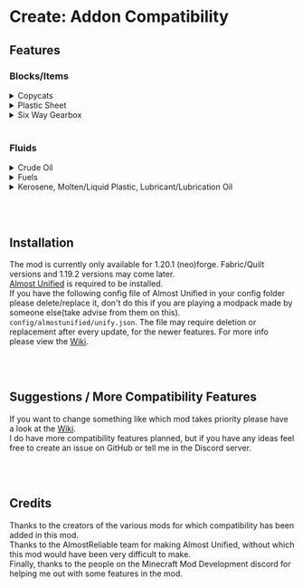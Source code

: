 # Create: Addon Compatibility

## Features

### Blocks/Items

<details>
<summary>Copycats</summary>
Mods: [Create: Copycats+](https://modrinth.com/mod/copycats), [Create: Connected](https://modrinth.com/mod/create-connected), [CD&D](https://modrinth.com/mod/create-dreams-and-desires) <br> 
Copycats+ takes priority, all copycats from the other mods are hid in JEI/REI/EMI. <br>
</details>

<details>
<summary>Plastic Sheet</summary>
Mods: [Pneumaticcraft](https://modrinth.com/mod/pneumaticcraft-repressurized), [TFMG](https://modrinth.com/mod/create-tfmg) <br>
Pneumaticcraft takes priority, recipes have been unified, TFMG's plastic sheet is hid in JEI/REI/EMI. <br>
</details>

<details>
<summary>Six Way Gearbox</summary>
Mods: [Create: Connected](https://modrinth.com/mod/create-connected), [Create Utilities](https://modrinth.com/mod/create-utilities)<br>
Create: Connected takes priority, recipes have been unified, Create Utilities's Gearcube is hid in JEI/REI/EMI. <br>
</details>
<br>

### Fluids

<details>
<summary>Crude Oil</summary>
Mods: [Ad Astra](https://modrinth.com/mod/ad-astra), [CDG](https://modrinth.com/mod/create-diesel-generators), [Destroy](https://modrinth.com/mod/destroy), [Pneumaticcraft](https://modrinth.com/mod/pneumaticcraft-repressurized), [TFMG](https://modrinth.com/mod/create-tfmg) <br>
Crude Oil from all these mods works in all distillation processes requiring it present in these mods.<br>
</details>

<details>
<summary>Fuels</summary>
Mods: [Ad Astra](https://modrinth.com/mod/ad-astra), [CC&A](https://modrinth.com/mod/createaddition), [CDG](https://modrinth.com/mod/create-diesel-generators), [CSnR](https://modrinth.com/mod/create-steam-n-rails), [Destroy](https://modrinth.com/mod/destroy), [Create Garnished](https://modrinth.com/mod/create-garnished), [Pneumaticcraft](https://modrinth.com/mod/pneumaticcraft-repressurized), [TFMG](https://modrinth.com/mod/create-tfmg)<br>
Various fuels from these mods work in various processes and recipes of CC&A.<br>
Various fuels from these mods work in CDG's Diesel Generators.<br>
Various fuels from these mods work in various processes and recipes of Pneumaticcraft.<br>
Various fuels from these mods work in CSnR's trains.<br>
Currently only TFMG's fuels work in its generators as TFMG does not have support for custom fuel types.(_A work-around could be found._)<br>
</details>

<details>
<summary>Kerosene, Molten/Liquid Plastic, Lubricant/Lubrication Oil</summary>
Mods: [Pneumaticcraft](https://modrinth.com/mod/pneumaticcraft-repressurized), [TFMG](https://modrinth.com/mod/create-tfmg)<br>
Kerosene, Molten/Liquid Plastic, Lubricant/Lubrication Oil from both mods works in both mods' processes and recipes.
</details>

<br><br>

## Installation
The mod is currently only available for 1.20.1 (neo)forge. Fabric/Quilt versions and 1.19.2 versions may come later.<br>
[Almost Unified](https://modrinth.com/mod/almost-unified) is required to be installed.<br>
If you have the following config file of Almost Unified in your config folder please delete/replace it, don't do this if you are playing a modpack made by someone else(take advise from them on this). ``config/almostunified/unify.json``. The file may require deletion or replacement after every update, for the newer features. For more info please view the [Wiki](https://github.com/Amronos/createaddoncompatibility/wiki/Unification-Config-Changes#changes-to-the-config-by-create-addon-compatibility).<br>

<br><br>

## Suggestions / More Compatibility Features
If you want to change something like which mod takes priority please have a look at the [Wiki](https://github.com/Amronos/createaddoncompatibility/wiki/Unification-Config-Changes#changes-to-the-config-by-create-addon-compatibility). <br>
I do have more compatibility features planned, but if you have any ideas feel free to create an issue on GitHub or tell me in the Discord server.

<br><br>

## Credits
Thanks to the creators of the various mods for which compatibility has been added in this mod.<br>
Thanks to the AlmostReliable team for making Almost Unified, without which this mod would have been very difficult to make.<br>
Finally, thanks to the people on the Minecraft Mod Development discord for helping me out with some features in the mod.
